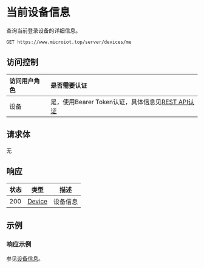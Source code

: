 # 当前设备信息

查询当前登录设备的详细信息。

``` HTTP
GET https://www.microiot.top/server/devices/me
```
## 访问控制

| 访问用户角色 | 是否需要认证                                 |
| :----------- | :------------------------------------------- |
| 设备         | 是，使用Bearer Token认证，具体信息见[REST API认证](../api.md) |

## 请求体

无

## 响应

| 状态 | 类型          | 描述           |
| ---- | ------------- | -------------- |
| 200  | [Device](../device/adddevice.md#device) | 设备信息 |



## 示例

### 响应示例

参见[设备信息](../device/adddevice.md#_7)。

